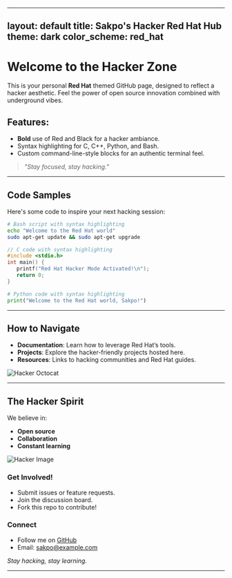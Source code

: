 
---
layout: default
title: Sakpo's Hacker Red Hat Hub
theme: dark
color_scheme: red_hat
---

# Welcome to the **Hacker Zone**

This is your personal **Red Hat** themed GitHub page, designed to reflect a hacker aesthetic. Feel the power of open source innovation combined with underground vibes.

## Features:

- **Bold** use of Red and Black for a hacker ambiance.
- Syntax highlighting for C, C++, Python, and Bash.
- Custom command-line-style blocks for an authentic terminal feel.

> *"Stay focused, stay hacking."*

---

## Code Samples

Here's some code to inspire your next hacking session:

```bash
# Bash script with syntax highlighting
echo "Welcome to the Red Hat world"
sudo apt-get update && sudo apt-get upgrade
```

```c
// C code with syntax highlighting
#include <stdio.h>
int main() {
   printf("Red Hat Hacker Mode Activated!\n");
   return 0;
}
```

```python
# Python code with syntax highlighting
print("Welcome to the Red Hat world, Sakpo!")
```

---

## How to Navigate

- **Documentation**: Learn how to leverage Red Hat’s tools.
- **Projects**: Explore the hacker-friendly projects hosted here.
- **Resources**: Links to hacking communities and Red Hat guides.

![Hacker Octocat](https://github.githubassets.com/images/icons/emoji/octocat.png)

---

## The Hacker Spirit

We believe in:

- **Open source**
- **Collaboration**
- **Constant learning**

![Hacker Image](https://some-image-url/red-hat-hacker.jpg)

### Get Involved!

- Submit issues or feature requests.
- Join the discussion board.
- Fork this repo to contribute!

### Connect

- Follow me on [GitHub](https://github.com/yourusername)
- Email: sakpo@example.com

*Stay hacking, stay learning.*

---
